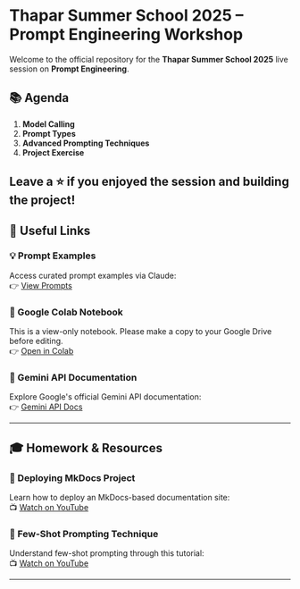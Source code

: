 # Thapar Summer School 2025 – Prompt Engineering Workshop

Welcome to the official repository for the **Thapar Summer School 2025** live session on **Prompt Engineering**.

## 📚 Agenda

1. **Model Calling**
2. **Prompt Types**
3. **Advanced Prompting Techniques**
4. **Project Exercise**


Leave a ⭐ if you enjoyed the session and building the project!
---

## 🔗 Useful Links

### 💡 Prompt Examples  
Access curated prompt examples via Claude:  
👉 [View Prompts](https://claude.ai/public/artifacts/637277dc-41f4-40e4-a072-15ba7e2bff30)

### 🧪 Google Colab Notebook  
This is a view-only notebook. Please make a copy to your Google Drive before editing.  
👉 [Open in Colab](https://colab.research.google.com/drive/1yg08kS2oevVIxIAOPvGgB5YGtXSFcIkQ?usp=sharing)

### 📄 Gemini API Documentation  
Explore Google's official Gemini API documentation:  
👉 [Gemini API Docs](https://ai.google.dev/gemini-api/docs/models)

---

## 🎓 Homework & Resources

### 📘 Deploying MkDocs Project  
Learn how to deploy an MkDocs-based documentation site:  
📺 [Watch on YouTube](https://www.youtube.com/watch?v=1NdfYh-QzZ0)

### 🧠 Few-Shot Prompting Technique  
Understand few-shot prompting through this tutorial:  
📺 [Watch on YouTube](https://www.youtube.com/watch?v=sW5xoicq5TY)

---
